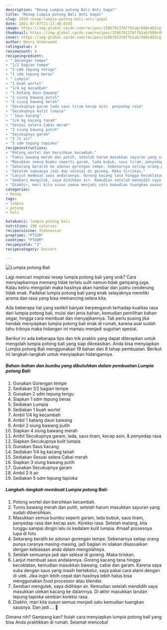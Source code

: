 ```yaml
---
description: "Resep Lumpia potong Bali Anti Gagal"
title: "Resep Lumpia potong Bali Anti Gagal"
slug: 2010-resep-lumpia-potong-bali-anti-gagal
date: 2021-07-07T21:17:40.019Z
image: https://img-global.cpcdn.com/recipes/1506701376ffb1a6/680x482cq70/lumpia-potong-bali-foto-resep-utama.jpg
thumbnail: https://img-global.cpcdn.com/recipes/1506701376ffb1a6/680x482cq70/lumpia-potong-bali-foto-resep-utama.jpg
cover: https://img-global.cpcdn.com/recipes/1506701376ffb1a6/680x482cq70/lumpia-potong-bali-foto-resep-utama.jpg
author: Henry Underwood
ratingvalue: 4
reviewcount: 8
recipeingredient:
- " Gorengan tempe"
- "1/2 bagian tempe"
- "2 sdm tepung terigu"
- "1 sdm tepung beras"
- " Lumpia"
- "1 buah wortel"
- "1/4 kg kecambah"
- "1 batang daun bawang"
- "2 siung bawang putih"
- "4 siung bawang merah"
- "Secukupnya garam lada saus tiram kecap asin  penyedap rasa"
- "Secukupnya kulit lumpia"
- " Saus kacang"
- "1/4 kg kacang tanah"
- "Sesuai selera Cabai merah"
- "3 siung bawang putih"
- "Secukupnya garam"
- "2 lt air"
- "5 sdm tepung tapioka"
recipeinstructions:
- "Potong wortel dan bersihkan kecambah."
- "Tumis bawang merah dan putih, setelah harum masukkan sayuran yang sudah dibersihkan."
- "Masukkan semua bumbu seperti garam, lada bubuk, saus tiram, penyedap rasa dan kecap asin. Koreksi rasa. Setelah matang, kita tunggu sampai dingin lalu isi kedalam kulit lumpia. #maaf prosesnya lupa di foto"
- "Sekarang beralih ke adonan gorengan tempe. Sebenarnya setiap orang punya caranya masing-masing, jadi bagian ini silakan disesuaikan dengan kebiasaan anda dalam mengolahnya."
- "Setelah semuanya jadi dan selesai di goreng. Maka tiriskan."
- "Lanjut membuat saus andalannya. Goreng kacang tana hingga kecoklatan, kemudian masukkan bawang, cabai dan garam. Karena saya suka dengan saus yang masih bertekstur, saya pakai cara alami dengan di ulek. Jika ingin lebih cepat dan hasilnya lebih halus bisa menggunakan food processor atau blender."
- "Sembari mengulek, saya didihkan air. Kemudian setelah mendidih saya masukkan ulekan kacang ke dalamnya. Di akhir masukkan larutan tepung tapioka sembari koreksi rasa."
- "Diakhir, mari kita susun semua menjadi satu kemudian tuangkan sausnya. Dan jadi.... 🤗"
categories:
- Resep
tags:
- lumpia
- potong
- bali

katakunci: lumpia potong bali 
nutrition: 190 calories
recipecuisine: Indonesian
preptime: "PT32M"
cooktime: "PT48M"
recipeyield: "2"
recipecategory: Dessert

---
```



![Lumpia potong Bali](https://img-global.cpcdn.com/recipes/1506701376ffb1a6/680x482cq70/lumpia-potong-bali-foto-resep-utama.jpg)

Lagi mencari inspirasi resep lumpia potong bali yang unik? Cara menyiapkannya memang tidak terlalu sulit namun tidak gampang juga. Kalau keliru mengolah maka hasilnya akan hambar dan justru cenderung tidak enak. Padahal lumpia potong bali yang enak selayaknya memiliki aroma dan rasa yang bisa memancing selera kita.

Ada beberapa hal yang sedikit banyak berpengaruh terhadap kualitas rasa dari lumpia potong bali, mulai dari jenis bahan, kemudian pemilihan bahan segar, hingga cara membuat dan menyajikannya. Tak perlu pusing jika hendak menyiapkan lumpia potong bali enak di rumah, karena asal sudah tahu triknya maka hidangan ini mampu menjadi suguhan spesial.




Berikut ini ada beberapa tips dan trik praktis yang dapat diterapkan untuk mengolah lumpia potong bali yang siap dikreasikan. Anda bisa menyiapkan Lumpia potong Bali menggunakan 19 bahan dan 8 tahap pembuatan. Berikut ini langkah-langkah untuk menyiapkan hidangannya.

<!--inarticleads1-->

##### Bahan-bahan dan bumbu yang dibutuhkan dalam pembuatan Lumpia potong Bali:

1. Gunakan  Gorengan tempe
1. Sediakan 1/2 bagian tempe
1. Gunakan 2 sdm tepung terigu
1. Siapkan 1 sdm tepung beras
1. Sediakan  Lumpia
1. Sediakan 1 buah wortel
1. Ambil 1/4 kg kecambah
1. Ambil 1 batang daun bawang
1. Ambil 2 siung bawang putih
1. Siapkan 4 siung bawang merah
1. Ambil Secukupnya garam, lada, saus tiram, kecap asin, &amp; penyedap rasa
1. Siapkan Secukupnya kulit lumpia
1. Gunakan  Saus kacang
1. Sediakan 1/4 kg kacang tanah
1. Sediakan Sesuai selera Cabai merah
1. Siapkan 3 siung bawang putih
1. Gunakan Secukupnya garam
1. Ambil 2 lt air
1. Sediakan 5 sdm tepung tapioka




<!--inarticleads2-->

##### Langkah-langkah membuat Lumpia potong Bali:

1. Potong wortel dan bersihkan kecambah.
1. Tumis bawang merah dan putih, setelah harum masukkan sayuran yang sudah dibersihkan.
1. Masukkan semua bumbu seperti garam, lada bubuk, saus tiram, penyedap rasa dan kecap asin. Koreksi rasa. Setelah matang, kita tunggu sampai dingin lalu isi kedalam kulit lumpia. #maaf prosesnya lupa di foto
1. Sekarang beralih ke adonan gorengan tempe. Sebenarnya setiap orang punya caranya masing-masing, jadi bagian ini silakan disesuaikan dengan kebiasaan anda dalam mengolahnya.
1. Setelah semuanya jadi dan selesai di goreng. Maka tiriskan.
1. Lanjut membuat saus andalannya. Goreng kacang tana hingga kecoklatan, kemudian masukkan bawang, cabai dan garam. Karena saya suka dengan saus yang masih bertekstur, saya pakai cara alami dengan di ulek. Jika ingin lebih cepat dan hasilnya lebih halus bisa menggunakan food processor atau blender.
1. Sembari mengulek, saya didihkan air. Kemudian setelah mendidih saya masukkan ulekan kacang ke dalamnya. Di akhir masukkan larutan tepung tapioka sembari koreksi rasa.
1. Diakhir, mari kita susun semua menjadi satu kemudian tuangkan sausnya. Dan jadi.... 🤗




Gimana nih? Gampang kan? Itulah cara menyiapkan lumpia potong bali yang bisa Anda praktikkan di rumah. Selamat mencoba!
